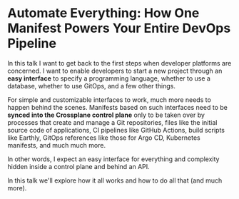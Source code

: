 # Automate Everything: How One Manifest Powers Your Entire DevOps Pipeline

In this talk I want to get back to the first steps when developer platforms are concerned. I want to enable developers to start a new project through an **easy interface** to specify a programming language, whether to use a database, whether to use GitOps, and a few other things.

For simple and customizable interfaces to work, much more needs to happen behind the scenes. Manifests based on such interfaces need to be **synced into the Crossplane control plane** only to be taken over by processes that create and manage a Git repositories, files like the initial source code of applications, CI pipelines like GitHub Actions, build scripts like Earthly, GitOps references like those for Argo CD, Kubernetes manifests, and much much more.

In other words, I expect an easy interface for everything and complexity hidden inside a control plane and behind an API.

In this talk we'll explore how it all works and how to do all that (and much more).
